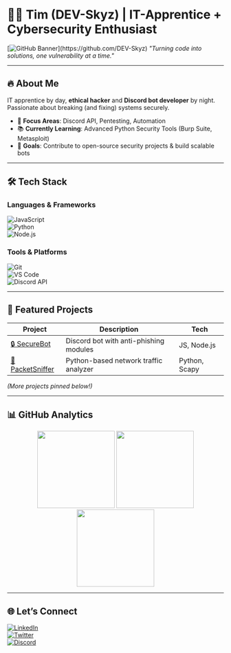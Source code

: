 # 👨‍💻 Tim (DEV-Skyz) | IT-Apprentice + Cybersecurity Enthusiast  

[![GitHub Banner]([https://github.com/DEV-Skyz/DEV-Skyz/blob/main/assets/banner.png](https://cdn.discordapp.com/attachments/1345771942220791933/1354707593322565642/Banner.gif?ex=67e64543&is=67e4f3c3&hm=4d0434aeb7fec362519a994d131c787a9b383dfb3de9482763e8271201342304&))](https://github.com/DEV-Skyz)  
*"Turning code into solutions, one vulnerability at a time."*  

---

## 🔥 **About Me**  
IT apprentice by day, **ethical hacker** and **Discord bot developer** by night. Passionate about breaking (and fixing) systems securely.  

- 🎯 **Focus Areas**: Discord API, Pentesting, Automation  
- 📚 **Currently Learning**: Advanced Python Security Tools (Burp Suite, Metasploit)  
- 💼 **Goals**: Contribute to open-source security projects & build scalable bots  

---

## 🛠 **Tech Stack**  

### **Languages & Frameworks**  
![JavaScript](https://img.shields.io/badge/-JavaScript-F7DF1E?logo=javascript&logoColor=black)  
![Python](https://img.shields.io/badge/-Python-3776AB?logo=python&logoColor=white)  
![Node.js](https://img.shields.io/badge/-Node.js-339933?logo=node.js&logoColor=white)  

### **Tools & Platforms**  
![Git](https://img.shields.io/badge/-Git-F05032?logo=git&logoColor=white)  
![VS Code](https://img.shields.io/badge/-VS%20Code-007ACC?logo=visual-studio-code&logoColor=white)  
![Discord API](https://img.shields.io/badge/-Discord%20API-5865F2?logo=discord&logoColor=white)  

---

## 🚀 **Featured Projects**  

| Project | Description | Tech |  
|---------|-------------|------|  
| [🔒 SecureBot](https://github.com/DEV-Skyz/SecureBot) | Discord bot with anti-phishing modules | JS, Node.js |  
| [📡 PacketSniffer](https://github.com/DEV-Skyz/PacketSniffer) | Python-based network traffic analyzer | Python, Scapy |  

*(More projects pinned below!)*  

---

## 📊 **GitHub Analytics**  

<div align="center">  
  <img height="180em" src="https://github-readme-stats.vercel.app/api?username=DEV-Skyz&show_icons=true&theme=radical&hide_border=true" />  
  <img height="180em" src="https://github-readme-stats.vercel.app/api/top-langs/?username=DEV-Skyz&layout=compact&theme=radical&hide_border=true" />  
  <img height="180em" src="https://streak-stats.demolab.com/?user=DEV-Skyz&theme=radical&hide_border=true" />  
</div>  

---

## 🌐 **Let’s Connect**  

[![LinkedIn](https://img.shields.io/badge/-LinkedIn-0A66C2?logo=linkedin)](https://linkedin.com/in/yourprofile)  
[![Twitter](https://img.shields.io/badge/-Twitter-1DA1F2?logo=twitter)](https://twitter.com/yourhandle)  
[![Discord](https://img.shields.io/badge/-Discord-5865F2?logo=discord)](https://discord.com/users/911588324462981130)  
 


